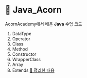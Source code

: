 # 📖 Java_Acorn
AcornAcademy에서 배운 **Java** 수업 코드

1. DataType
2. Operator
3. Class
4. Method
5. Constructor
6. WrapperClass
7. Array
8. Extends
[📕 정리한 내용](https://velog.io/@1000oki/series/Java)
